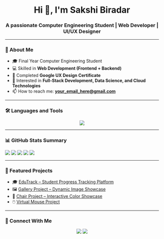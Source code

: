 <h1 align="center">Hi 👋, I'm Sakshi Biradar</h1>
<h3 align="center">A passionate Computer Engineering Student | Web Developer | UI/UX Designer</h3>

---

### 🚀 About Me
- 🎓 Final Year Computer Engineering Student  
- 💻 Skilled in **Web Development (Frontend + Backend)**  
- 🎨 Completed **Google UX Design Certificate**  
- 🌟 Interested in **Full-Stack Development, Data Science, and Cloud Technologies**  
- 📫 How to reach me: **your_email_here@gmail.com**

---

### 🛠️ Languages and Tools
<p align="center">
  <img src="https://skillicons.dev/icons?i=html,css,js,react,nodejs,express,mongodb,mysql,java,python,figma,git,github,vscode,bootstrap" />
</p>

---

### 📊 GitHub Stats Summary
![](https://raw.githubusercontent.com/SakshiBiradar912/SakshiBiradar912/main/profile-summary-card-output/tokyonight/0-profile-details.svg)
![](https://raw.githubusercontent.com/SakshiBiradar912/SakshiBiradar912/main/profile-summary-card-output/tokyonight/1-repos-per-language.svg)
![](https://raw.githubusercontent.com/SakshiBiradar912/SakshiBiradar912/main/profile-summary-card-output/tokyonight/2-most-commit-language.svg)
![](https://raw.githubusercontent.com/SakshiBiradar912/SakshiBiradar912/main/profile-summary-card-output/tokyonight/3-stats.svg)
![](https://raw.githubusercontent.com/SakshiBiradar912/SakshiBiradar912/main/profile-summary-card-output/tokyonight/4-productive-time.svg)

---

### 🌟 Featured Projects
- 🎓 [EduTrack – Student Progress Tracking Platform](https://github.com/SakshiBiradar912/EduTrack)  
- 🖼️ [Gallery Project – Dynamic Image Showcase](your_project_link_here)  
- 🎨 [Chair Project – Interactive Color Showcase](your_project_link_here)  
- 🖱️ [Virtual Mouse Project](your_project_link_here)  

---

### 🤝 Connect With Me
<p align="center">
<a href="https://www.linkedin.com/in/your-linkedin-id" target="_blank"><img src="https://img.shields.io/badge/LinkedIn-blue?logo=linkedin&logoColor=white" /></a>
<a href="mailto:your_email_here@gmail.com"><img src="https://img.shields.io/badge/Gmail-red?logo=gmail&logoColor=white" /></a>
</p>
